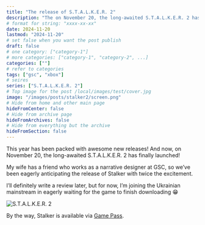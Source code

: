 ```yaml
---
title: "The release of S.T.A.L.K.E.R. 2"
description: "The on November 20, the long-awaited S.T.A.L.K.E.R. 2 has finally launched!"
# format for string: "xxxx-xx-xx"
date: 2024-11-20
lastmod: "2024-11-20"
# set false when you want the post publish
draft: false
# one category: ["category-1"]
# more categories: ["category-1", "category-2", ...]
categories: [""]
# refer to categories
tags: ["gsc", "xbox"]
# seires
series: ["S.T.A.L.K.E.R. 2"]
# Top image for the post /local/images/test/cover.jpg
image: "/images/posts/stalker2/screen.png"
# Hide from home and other main page
hideFromCenter: false
# Hide from archive page
hideFromArchives: false
# Hide from everything but the archive
hideFromSection: false
---
```

This year has been packed with awesome new releases! And now, on November 20, the long-awaited S.T.A.L.K.E.R. 2 has finally launched!

My wife has a friend who works as a narrative designer at GSC, so we’ve been eagerly anticipating the release of Stalker with twice the excitement.

I’ll definitely write a review later, but for now, I’m joining the Ukrainian mainstream in eagerly waiting for the game to finish downloading 😁

<div class="t_center castration cover p_relative atcScreen">
	<p>
		<img src="/images/posts/screen.png" alt="S.T.A.L.K.E.R. 2" />
	</p>
</div>

By the way, Stalker is available via <a href="https://www.xbox.com/uk-ua/games/store/stalker-2-heart-of-chornobyl-windows-edition/9n3d6v4n58jr" targer="_blank" rel="nofollow">Game Pass</a>.
<!--more-->